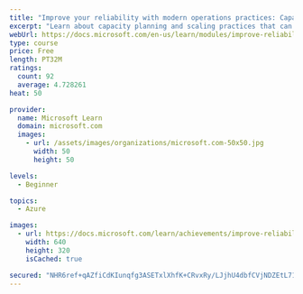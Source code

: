 ```yaml
---
title: "Improve your reliability with modern operations practices: Capacity planning and scaling"
excerpt: "Learn about capacity planning and scaling practices that can help you sustainably achieve the appropriate level of reliability in your systems, services, and products."
webUrl: https://docs.microsoft.com/en-us/learn/modules/improve-reliability-scaling/
type: course
price: Free
length: PT32M
ratings:
  count: 92
  average: 4.728261
heat: 50

provider:
  name: Microsoft Learn
  domain: microsoft.com
  images:
    - url: /assets/images/organizations/microsoft.com-50x50.jpg
      width: 50
      height: 50

levels:
  - Beginner

topics:
  - Azure

images:
  - url: https://docs.microsoft.com/learn/achievements/improve-reliability-scaling-social.png
    width: 640
    height: 320
    isCached: true

secured: "NHR6ref+qAZfiCdKIunqfg3ASETxlXhfK+CRvxRy/LJjhU4dbfCVjNDZEtL71bVzwR3pJaOED8Rv3MbtALTSpHb8NYvRJ+sQj34BnKNCO0G2FsyvXfFMM7WmgFXY05usQ6WSA5aZYmm5PszIKAsfaxR4UUIssNQNY3qLcsuJTtEZF6wpfumvn3SAiyfBGfUuSen4VKluinugyklY8NSxQ7AERaH3c4u1r/fXeCi9WdoHrdWsUlDWrFu3gq4ajXT/TwTvtyMhesE4L/UqSW8WngT5S09f6XUfqhm6e6bHjRZuCotDSr95LV6evNxDnrqcjchyGzR0YevHWZ0BEs4g1TqlpzAXHy7wqKOsQf6PJpR5jX/O3GA+L7w8E/ZghduvSCCkUB302BOfe29CuCjPBbNad8JkC/s/jbnVaYXek6A=;8A1a49CLKpOE0s/Pou2/3A=="
---
```


